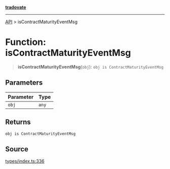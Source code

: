 [**tradovate**](../README.md)

***

[API](../API.md) > isContractMaturityEventMsg

# Function: isContractMaturityEventMsg

> **isContractMaturityEventMsg**(`obj`): `obj is ContractMaturityEventMsg`

## Parameters

| Parameter | Type |
| :------ | :------ |
| `obj` | `any` |

## Returns

`obj is ContractMaturityEventMsg`

## Source

[types/index.ts:336](https://github.com/cgilly2fast/tradovate-typescript/blob/b1caea5/src/types/index.ts#L336)
